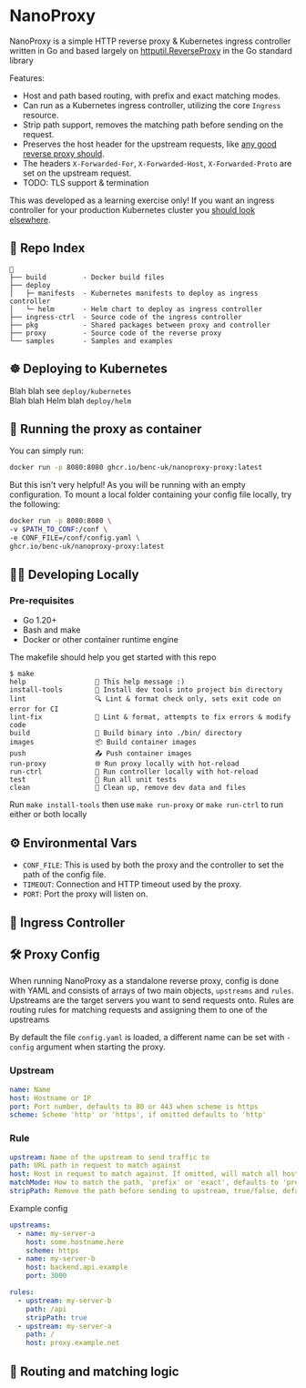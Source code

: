 # NanoProxy

NanoProxy is a simple HTTP reverse proxy & Kubernetes ingress controller written in Go and based largely on [httputil.ReverseProxy](https://pkg.go.dev/net/http/httputil#ReverseProxy) in the Go standard library

Features:

- Host and path based routing, with prefix and exact matching modes.
- Can run as a Kubernetes ingress controller, utilizing the core `Ingress` resource.
- Strip path support, removes the matching path before sending on the request.
- Preserves the host header for the upstream requests, like [any good reverse proxy should](https://learn.microsoft.com/en-us/azure/architecture/best-practices/host-name-preservation).
- The headers `X-Forwarded-For`, `X-Forwarded-Host`, `X-Forwarded-Proto` are set on the upstream request.
- TODO: TLS support & termination

This was developed as a learning exercise only! If you want an ingress controller for your production Kubernetes cluster you [should look elsewhere](https://kubernetes.io/docs/concepts/services-networking/ingress-controllers/).

## 📂 Repo Index

```text
📂
├── build         - Docker build files
├── deploy
│   ├─ manifests  - Kubernetes manifests to deploy as ingress controller
│   └─ helm       - Helm chart to deploy as ingress controller
├── ingress-ctrl  - Source code of the ingress controller
├── pkg           - Shared packages between proxy and controller
├── proxy         - Source code of the reverse proxy
└── samples       - Samples and examples
```

## ☸️ Deploying to Kubernetes

Blah blah see `deploy/kubernetes`  
Blah blah Helm blah `deploy/helm`

## 🐋 Running the proxy as container

You can simply run:

```bash
docker run -p 8080:8080 ghcr.io/benc-uk/nanoproxy-proxy:latest
```

But this isn't very helpful! As you will be running with an empty configuration.
To mount a local folder containing your config file locally, try the following:

```bash
docker run -p 8080:8080 \
-v $PATH_TO_CONF:/conf \
-e CONF_FILE=/conf/config.yaml \
ghcr.io/benc-uk/nanoproxy-proxy:latest
```

## 🧑‍💻 Developing Locally

### Pre-requisites

- Go 1.20+
- Bash and make
- Docker or other container runtime engine

The makefile should help you get started with this repo

```
$ make
help                 💬 This help message :)
install-tools        🔮 Install dev tools into project bin directory
lint                 🔍 Lint & format check only, sets exit code on error for CI
lint-fix             📝 Lint & format, attempts to fix errors & modify code
build                🔨 Build binary into ./bin/ directory
images               📦 Build container images
push                 📤 Push container images
run-proxy            🌐 Run proxy locally with hot-reload
run-ctrl             🤖 Run controller locally with hot-reload
test                 🧪 Run all unit tests
clean                🧹 Clean up, remove dev data and files
```

Run `make install-tools` then use `make run-proxy` or `make run-ctrl` to run either or both locally

## ⚙️ Environmental Vars

- `CONF_FILE`: This is used by both the proxy and the controller to set the path of the config file.
- `TIMEOUT`: Connection and HTTP timeout used by the proxy.
- `PORT`: Port the proxy will listen on.

## 🎯 Ingress Controller

## 🛠️ Proxy Config

When running NanoProxy as a standalone reverse proxy, config is done with YAML and consists of arrays of two main objects, `upstreams` and `rules`. Upstreams are the target servers you want to send requests onto.
Rules are routing rules for matching requests and assigning them to one of the upstreams

By default the file `config.yaml` is loaded, a different name can be set with `-config` argument when starting the proxy.

### Upstream

```yaml
name: Name
host: Hostname or IP
port: Port number, defaults to 80 or 443 when scheme is https
scheme: Scheme 'http' or 'https', if omitted defaults to 'http'
```

### Rule

```yaml
upstream: Name of the upstream to send traffic to
path: URL path in request to match against
host: Host in request to match against. If omitted, will match all hosts
matchMode: How to match the path, 'prefix' or 'exact', defaults to 'prefix'
stripPath: Remove the path before sending to upstream, true/false, defaults to false
```

Example config

```yaml
upstreams:
  - name: my-server-a
    host: some.hostname.here
    scheme: https
  - name: my-server-b
    host: backend.api.example
    port: 3000

rules:
  - upstream: my-server-b
    path: /api
    stripPath: true
  - upstream: my-server-a
    path: /
    host: proxy.example.net
```

## 🤖 Routing and matching logic
